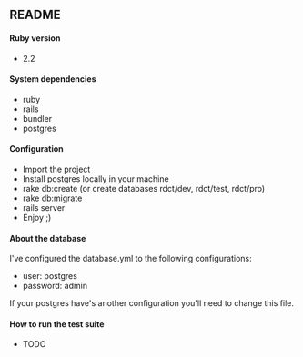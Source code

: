## README

#### Ruby version
* 2.2

#### System dependencies
* ruby
* rails
* bundler
* postgres

#### Configuration
* Import the project
* Install postgres locally in your machine
* rake db:create (or create databases rdct/dev, rdct/test, rdct/pro)
* rake db:migrate
* rails server
* Enjoy ;)

#### About the database
I've configured the database.yml to the following configurations:
* user: postgres
* password: admin

If your postgres have's another configuration you'll need to change this file.

#### How to run the test suite
* TODO

